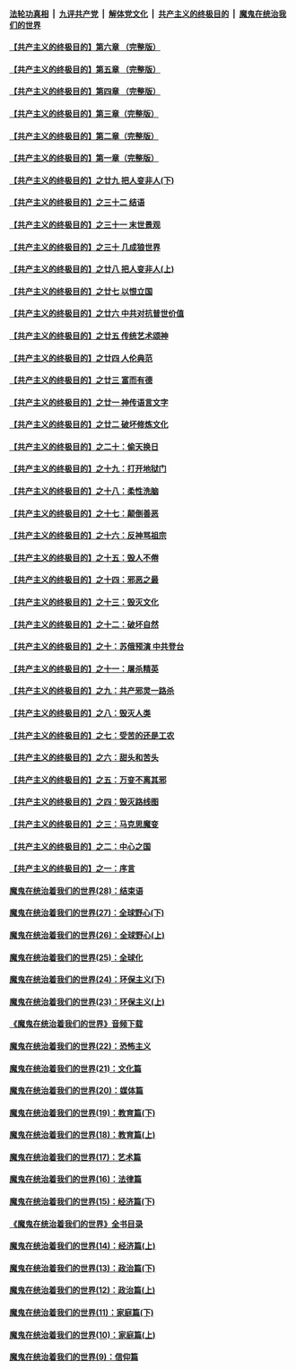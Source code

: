 ####  [法轮功真相](../../../../basic/blob/master/README.md?t=01081902) &nbsp;|&nbsp; [九评共产党](../../../../9ping.md/blob/master/README.md?t=01081902) &nbsp;|&nbsp; [解体党文化](../../../../jtdwh.md/blob/master/README.md?t=01081902)  &nbsp;|&nbsp; [共产主义的终极目的](../../../../gczydzjmd.md/blob/master/README.md?t=01081902) &nbsp;|&nbsp; [魔鬼在统治我们的世界](../../../../mgztzwmdsj.md/blob/master/README.md?t=01081902) 

#### [【共产主义的终极目的】第六章 （完整版）](../pages/nsc422/n11428913.md?t=01081902) 

#### [【共产主义的终极目的】第五章 （完整版）](../pages/nsc422/n11428912.md?t=01081902) 

#### [【共产主义的终极目的】第四章 （完整版）](../pages/nsc422/n11428907.md?t=01081902) 

#### [【共产主义的终极目的】第三章（完整版）](../pages/nsc422/n11428848.md?t=01081902) 

#### [【共产主义的终极目的】第二章（完整版）](../pages/nsc422/n11428831.md?t=01081902) 

#### [【共产主义的终极目的】第一章（完整版）](../pages/nsc422/n11417651.md?t=01081902) 

#### [【共产主义的终极目的】之廿九 把人变非人(下)](../pages/nsc422/n11344140.md?t=01081902) 

#### [【共产主义的终极目的】之三十二 结语](../pages/nsc422/n11360535.md?t=01081902) 

#### [【共产主义的终极目的】之三十一 末世景观](../pages/nsc422/n11351129.md?t=01081902) 

#### [【共产主义的终极目的】之三十 几成狼世界](../pages/nsc422/n11348280.md?t=01081902) 

#### [【共产主义的终极目的】之廿八 把人变非人(上)](../pages/nsc422/n11340492.md?t=01081902) 

#### [【共产主义的终极目的】之廿七 以恨立国](../pages/nsc422/n11336944.md?t=01081902) 

#### [【共产主义的终极目的】之廿六 中共对抗普世价值](../pages/nsc422/n11324785.md?t=01081902) 

#### [【共产主义的终极目的】之廿五 传统艺术颂神](../pages/nsc422/n11296396.md?t=01081902) 

#### [【共产主义的终极目的】之廿四 人伦典范](../pages/nsc422/n11296397.md?t=01081902) 

#### [【共产主义的终极目的】之廿三 富而有德](../pages/nsc422/n11283598.md?t=01081902) 

#### [【共产主义的终极目的】之廿一 神传语言文字](../pages/nsc422/n11263265.md?t=01081902) 

#### [【共产主义的终极目的】之廿二 破坏修炼文化](../pages/nsc422/n11245728.md?t=01081902) 

#### [【共产主义的终极目的】之二十：偷天换日](../pages/nsc422/n11238846.md?t=01081902) 

#### [【共产主义的终极目的】之十九：打开地狱门](../pages/nsc422/n11206376.md?t=01081902) 

#### [【共产主义的终极目的】之十八：柔性洗脑](../pages/nsc422/n11199994.md?t=01081902) 

#### [【共产主义的终极目的】之十七：颠倒善恶](../pages/nsc422/n11179782.md?t=01081902) 

#### [【共产主义的终极目的】之十六：反神骂祖宗](../pages/nsc422/n11166798.md?t=01081902) 

#### [【共产主义的终极目的】之十五：毁人不倦](../pages/nsc422/n11166792.md?t=01081902) 

#### [【共产主义的终极目的】之十四：邪恶之最](../pages/nsc422/n11150249.md?t=01081902) 

#### [【共产主义的终极目的】之十三：毁灭文化](../pages/nsc422/n11135227.md?t=01081902) 

#### [【共产主义的终极目的】之十二：破坏自然](../pages/nsc422/n11135214.md?t=01081902) 

#### [【共产主义的终极目的】之十：苏俄预演 中共登台](../pages/nsc422/n11118424.md?t=01081902) 

#### [【共产主义的终极目的】之十一：屠杀精英](../pages/nsc422/n11118442.md?t=01081902) 

#### [【共产主义的终极目的】之九：共产邪灵一路杀](../pages/nsc422/n11114139.md?t=01081902) 

#### [【共产主义的终极目的】之八：毁灭人类](../pages/nsc422/n11108503.md?t=01081902) 

#### [【共产主义的终极目的】之七：受苦的还是工农](../pages/nsc422/n11101809.md?t=01081902) 

#### [【共产主义的终极目的】之六：甜头和苦头](../pages/nsc422/n11096971.md?t=01081902) 

#### [【共产主义的终极目的】之五：万变不离其邪](../pages/nsc422/n11091285.md?t=01081902) 

#### [【共产主义的终极目的】之四：毁灭路线图](../pages/nsc422/n11086284.md?t=01081902) 

#### [【共产主义的终极目的】之三：马克思魔变](../pages/nsc422/n11061941.md?t=01081902) 

#### [【共产主义的终极目的】之二：中心之国](../pages/nsc422/n11047728.md?t=01081902) 

#### [【共产主义的终极目的】之一：序言](../pages/nsc422/n11086077.md?t=01081902) 

#### [魔鬼在统治着我们的世界(28)：结束语](../pages/nsc422/n10936246.md?t=01081902) 

#### [魔鬼在统治着我们的世界(27)：全球野心(下)](../pages/nsc422/n10928319.md?t=01081902) 

#### [魔鬼在统治着我们的世界(26)：全球野心(上)](../pages/nsc422/n10900318.md?t=01081902) 

#### [魔鬼在统治着我们的世界(25)：全球化](../pages/nsc422/n10788205.md?t=01081902) 

#### [魔鬼在统治着我们的世界(24)：环保主义(下)](../pages/nsc422/n10695307.md?t=01081902) 

#### [魔鬼在统治着我们的世界(23)：环保主义(上)](../pages/nsc422/n10688613.md?t=01081902) 

#### [《魔鬼在统治着我们的世界》音频下载](../pages/nsc422/n10635553.md?t=01081902) 

#### [魔鬼在统治着我们的世界(22)：恐怖主义](../pages/nsc422/n10614727.md?t=01081902) 

#### [魔鬼在统治着我们的世界(21)：文化篇](../pages/nsc422/n10597706.md?t=01081902) 

#### [魔鬼在统治着我们的世界(20)：媒体篇](../pages/nsc422/n10586579.md?t=01081902) 

#### [魔鬼在统治着我们的世界(19)：教育篇(下)](../pages/nsc422/n10564808.md?t=01081902) 

#### [魔鬼在统治着我们的世界(18)：教育篇(上)](../pages/nsc422/n10526970.md?t=01081902) 

#### [魔鬼在统治着我们的世界(17)：艺术篇](../pages/nsc422/n10499093.md?t=01081902) 

#### [魔鬼在统治着我们的世界(16)：法律篇](../pages/nsc422/n10485969.md?t=01081902) 

#### [魔鬼在统治着我们的世界(15)：经济篇(下)](../pages/nsc422/n10469975.md?t=01081902) 

#### [《魔鬼在统治着我们的世界》全书目录](../pages/nsc422/n10464261.md?t=01081902) 

#### [魔鬼在统治着我们的世界(14)：经济篇(上)](../pages/nsc422/n10457370.md?t=01081902) 

#### [魔鬼在统治着我们的世界(13)：政治篇(下)](../pages/nsc422/n10448270.md?t=01081902) 

#### [魔鬼在统治着我们的世界(12)：政治篇(上)](../pages/nsc422/n10444576.md?t=01081902) 

#### [魔鬼在统治着我们的世界(11)：家庭篇(下)](../pages/nsc422/n10440961.md?t=01081902) 

#### [魔鬼在统治着我们的世界(10)：家庭篇(上)](../pages/nsc422/n10435448.md?t=01081902) 

#### [魔鬼在统治着我们的世界(9)：信仰篇](../pages/nsc422/n10432159.md?t=01081902) 

